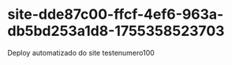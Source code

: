 # site-dde87c00-ffcf-4ef6-963a-db5bd253a1d8-1755358523703
Deploy automatizado do site testenumero100
